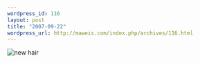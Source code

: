 ```yaml
--- 
wordpress_id: 116
layout: post
title: "2007-09-22"
wordpress_url: http://maweis.com/index.php/archives/116.html
---
```

<img src="http://maweis.com/m/new_hair.jpg" alt="new hair" />
